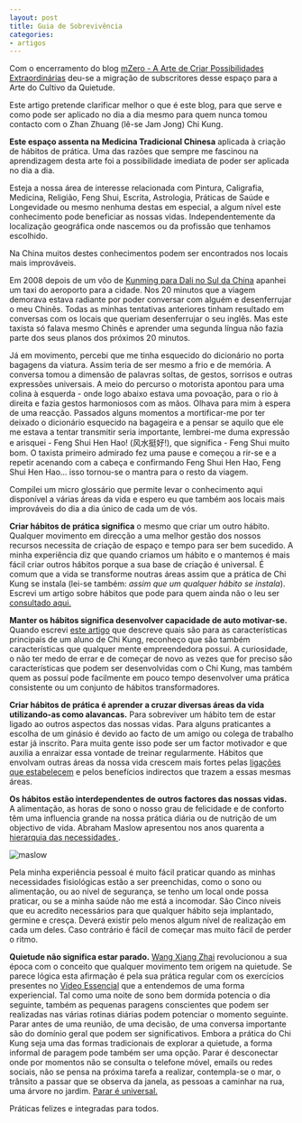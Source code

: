 ```yaml
---
layout: post
title: Guia de Sobrevivência
categories:
- artigos
---
```

Com o encerramento do blog [mZero - A Arte de Criar Possibilidades Extraordinárias](http://mzero.devagar.org) deu-se a migração de subscritores desse espaço para a Arte do Cultivo da Quietude.

Este artigo pretende clarificar melhor o que é este blog, para que serve e como pode ser aplicado no dia a dia mesmo para quem nunca tomou contacto com o Zhan Zhuang (lê-se Jam Jong) Chi Kung. 

**Este espaço assenta na Medicina Tradicional Chinesa** aplicada à criação de hábitos de prática. Uma das razões que sempre me fascinou na aprendizagem desta arte foi a possibilidade imediata de poder ser aplicada no dia a dia. 

Esteja a nossa área de interesse relacionada com Pintura, Caligrafia, Medicina, Religião, Feng Shui, Escrita, Astrologia, Práticas de Saúde e Longevidade ou mesmo nenhuma destas em especial, a algum nível este conhecimento pode beneficiar as nossas vidas. Independentemente da localização geográfica onde nascemos ou da profissão que tenhamos escolhido.

Na China muitos destes conhecimentos podem ser encontrados nos locais mais improváveis.  

Em 2008 depois de um vôo de [Kunming para Dali no Sul da China](https://goo.gl/maps/N6Bkc) apanhei um taxi do aeroporto para a cidade. Nos 20 minutos que a viagem demorava estava radiante por poder conversar com alguém e desenferrujar o meu Chinês. Todas as minhas tentativas anteriores tinham resultado em conversas com os locais que queriam desenferrujar o seu inglês. Mas este taxista só falava mesmo Chinês e aprender uma segunda língua não fazia parte dos seus planos dos próximos 20 minutos.

Já em movimento, percebi que me tinha esquecido do dicionário no porta bagagens da viatura. Assim teria de ser mesmo a frio e de memória. A conversa tomou a dimensão de palavras soltas, de gestos, sorrisos e outras expressões universais. A meio do percurso o motorista apontou para uma colina à esquerda - onde logo abaixo estava uma povoação, para o rio à direita e fazia gestos harmoniosos com as mãos. Olhava para mim à espera de uma reacção. Passados alguns momentos a mortificar-me por ter deixado o dicionário esquecido na bagageira e a pensar se aquilo que ele me estava a tentar transmitir seria importante, lembrei-me duma expressão e arisquei - Feng Shui Hen Hao! (风水挺好!), que significa - Feng Shui muito bom. O taxista primeiro admirado fez uma pause e começou a rir-se e a repetir acenando com a cabeça e confirmando Feng Shui Hen Hao, Feng Shui Hen Hao... isso tornou-se o mantra para o resto da viagem.

Compilei um micro glossário que permite levar o conhecimento aqui disponível a várias áreas da vida e espero eu que também aos locais mais improváveis do dia a dia único de cada um de vós. 
 
**Criar hábitos de prática significa** o mesmo que criar um outro hábito. Qualquer movimento em direcção a uma melhor gestão dos nossos recursos necessita de criação de espaço e tempo para ser bem sucedido. A minha experiência diz que quando criamos um hábito e o mantemos é mais fácil criar outros hábitos porque a sua base de criação é universal. É comum que a vida se transforme noutras áreas assim que a prática de Chi Kung se instala (lei-se também: *assim que um qualquer hábito se instala*). Escrevi um artigo sobre hábitos que pode para quem ainda não o leu ser [consultado aqui.](http://lourencoazevedo.com/2014/03/10/habitos.html)

**Manter os hábitos significa desenvolver capacidade de auto motivar-se.** Quando escrevi [este artigo](http://lourencoazevedo.com/2014/01/15/perfil.html) que descreve quais são para as características principais de um aluno de Chi Kung, reconheço que são também características que qualquer mente empreendedora possui. A curiosidade, o não ter medo de errar e de começar de novo as vezes que for preciso são características que podem ser desenvolvidas com o Chi Kung, mas também quem as possuí pode facilmente em pouco tempo desenvolver uma prática consistente ou um conjunto de hábitos transformadores. 

**Criar hábitos de prática é aprender a cruzar diversas áreas da vida utilizando-as como alavancas.** Para sobreviver um hábito tem de estar ligado ao outros aspectos das nossas vidas. Para alguns praticantes a escolha de um ginásio é devido ao facto de um amigo ou colega de trabalho estar já inscrito. Para muita gente isso pode ser um factor motivador e que auxilia a enraizar essa vontade de treinar regularmente. Hábitos que envolvam outras áreas da nossa vida crescem mais fortes pelas [ligações que estabelecem](http://lourencoazevedo.com/2012/11/23/aprendizagem-transversal.html) e pelos benefícios indirectos que trazem a essas mesmas áreas.

**Os hábitos estão interdependentes de outros factores das nossas vidas.** A alimentação, as horas de sono o nosso grau de felicidade e de conforto têm uma influencia grande na nossa prática diária ou de nutrição de um objectivo de vida. Abraham Maslow apresentou nos anos quarenta a [hierarquia das necessidades ](https://pt.wikipedia.org/wiki/Hierarquia_de_necessidades_de_Maslow). 

![maslow](https://upload.wikimedia.org/wikipedia/commons/thumb/6/65/Hierarquia_das_necessidades_de_Maslow.svg/450px-Hierarquia_das_necessidades_de_Maslow.svg.png)

Pela minha experiência pessoal é muito fácil praticar quando as minhas necessidades fisiológicas estão a ser preenchidas, como o sono ou alimentação, ou ao nível de segurança, se tenho um local onde possa praticar, ou se a minha saúde não me está a incomodar. São Cinco níveis que eu acredito necessários para que qualquer hábito seja implantado, germine e cresça. Deverá existir pelo menos algum nível de realização em cada um deles. Caso contrário é fácil de começar mas muito fácil de perder o ritmo. 
  
**Quietude não significa estar parado.** [Wang Xiang Zhai](/chikung.html#wang) revolucionou a sua época com o conceito que qualquer movimento tem origem na quietude. Se parece lógica esta afirmação é pela sua prática regular com os exercícios presentes no [Vídeo Essencial](/video.html) que a entendemos de uma forma experiencial. Tal como uma noite de sono bem dormida potencia o dia seguinte, também as pequenas paragens conscientes que podem ser realizadas nas várias rotinas diárias podem potenciar o momento seguinte. Parar antes de uma reunião, de uma decisão, de uma conversa importante são do domínio geral que podem ser significativos. Embora a prática do Chi Kung seja uma das formas tradicionais de explorar a quietude, a forma informal de paragem pode também ser uma opção. Parar é desconectar onde por momentos não se consulta o telefone móvel, emails ou redes sociais, não se pensa na próxima tarefa a realizar, contempla-se o mar, o trânsito a passar que se observa da janela, as pessoas a caminhar na rua, uma árvore no jardim. [Parar é universal.](http://lourencoazevedo.com/2013/04/10/quatro-formas-para-o-cultivo-da-quietude.html)

Práticas felizes e integradas para todos. 
